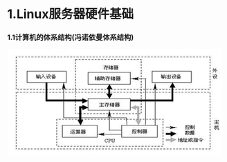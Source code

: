 # 1.Linux服务器硬件基础
### 1.1计算机的体系结构(冯诺依曼体系结构)
<img src="../images/computerArchitecture.png" height=250px />